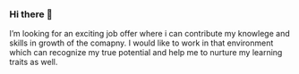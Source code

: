 ### Hi there 👋
I’m looking for an exciting job offer where i can contribute my knowlege and skills in growth of the comapny.
I would like to work in that environment which can recognize my true potential and help me to nurture my learning traits as well.

<!--
**shaheen14/shaheen14** is a ✨ _special_ ✨ repository because its `README.md` (this file) appears on your GitHub profile.

Here are some ideas to get you started:

- 🔭 I’m currently working on ...
- 🌱 I’m currently learning ...
- 👯 I’m looking to collaborate on ...
- 🤔 I’m looking for help with ...
- 💬 Ask me about ...
- 📫 How to reach me: ...
- 😄 Pronouns: ...
- ⚡ Fun fact: ...
-->
